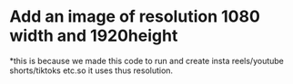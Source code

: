 # Add an image of resolution 1080 width and 1920height
*this is because we made this code to run and create insta reels/youtube shorts/tiktoks etc.so it uses thus resolution.
